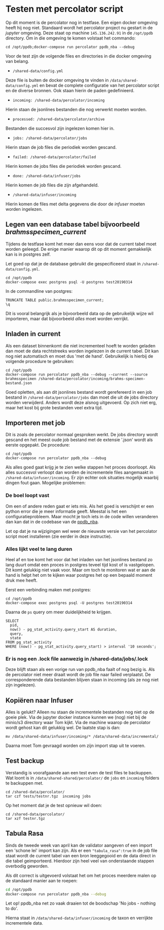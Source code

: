 # Testen met percolator script

Op dit moment is de percolator nog in testfase. Een eigen docker omgeving heeft hij nog
niet. Standaard wordt het percolator project nu gestart in de _jupyter_ omgeving. Deze
staat op machine `145.136.242.91` in de `/opt/ppdb` directory. Om in die omgeving te komen
volstaat het commando:

`cd /opt/ppdb;docker-compose run percolator ppdb_nba --debug`

Voor de test zijn de volgende files en directories in die docker omgeving van belang.

 - `/shared-data/config.yml`

 Deze file is buiten de docker omgeving te vinden in `/data/shared-data/config.yml` en
 bevat de complete configuratie van het percolator script en de diverse bronnen.  Ook 
 staan hierin de paden gedefinieerd.

 - `incoming: /shared-data/percolator/incoming`

 Hierin staan de jsonlines bestanden die nog verwerkt moeten worden.

 - `processed: /shared-data/percolator/archive`

 Bestanden die succesvol zijn ingelezen komen hier in.

 - `jobs: /shared-data/percolator/jobs`

 Hierin staan de job files die periodiek worden gescand.

 - `failed: /shared-data/percolator/failed`

 Hierin komen de jobs files die periodiek worden gescand.

 - `done: /shared-data/infuser/jobs`

 Hierin komen de job files die zijn afgehandeld.

 - `/shared-data/infuser/incoming`

 Hierin komen de files met delta gegevens die door de _infuser_ moeten worden ingelezen.


## Legen van een database tabel bijvoorbeeld *brahmsspecimen_current*

Tijdens de testfase komt het meer dan eens voor dat de current tabel moet worden geleegd.
De enige manier waarop dit op dit moment gemakkelijk kan is in postgres zelf.

Let goed op dat je de database gebruikt die gespecificeerd staat in `/shared-data/config.yml`.

```
cd /opt/ppdb
docker-compose exec postgres psql -U postgres test20190314
```

In de commandline van postgres:

```
TRUNCATE TABLE public.brahmsspecimen_current;
\q
```

Dit is vooral belangrijk als je bijvoorbeeld data op de gebruikelijk wijze wil 
importeren, maar dat bijvoorbeeld *alles* moet worden verrijkt.

## Inladen in current

Als een dataset binnenkomt die niet incrementeel hoeft te worden geladen dan moet de
data rechtstreeks worden ingelezen in de current tabel. Dit kan nog niet automatisch
en moet dus 'met de hand'. Gebruikelijk is hierbij de volgende procedure te gebruiken:

```
cd /opt/ppdb
docker-compose run percolator ppdb_nba --debug --current --source brahmsspecimen /shared-data/percolator/incoming/brahms-specimen-bestand.json
```

Goed opletten, als aan dit jsonlines bestand wordt gerefereerd in een job bestand in
`/shared-data/percolator/jobs` dan moet die uit de jobs directory worden verwijderd.
Anders wordt deze alsnog uitgevoerd. Op zich niet erg, maar het kost bij grote bestanden
veel extra tijd.

## Importeren met job

Dit is zoals de percolator normaal gesproken werkt. De jobs directory wordt
gescand en het meest oude job bestand met de extensie '.json' wordt als eerste
opgepakt. De procedure:

```
cd /opt/ppdb
docker-compose run percolator ppdb_nba --debug
```

Als alles goed gaat krijg je te zien welke stappen het proces doorloopt. Als alles
succesvol verloopt dan worden de incrementele files aangemaakt in 
`/shared-data/infuser/incoming`. Er zijn echter ook situaties mogelijk waarbij dingen
fout gaan. Mogelijke problemen:

### De boel loopt vast

Om een of andere reden gaat er iets mis. Als het goed is verschijnt er een python
error die je meer informatie geeft. Meestal is het een configuratieprobleem. Maar
mocht je toch iets in de code willen veranderen dan kan dat in de codebase
van de [ppdb_nba](https://github.com/naturalis/ppdb_nba/).

Let op dat je na wijzigingen wel weer de nieuwste versie van het percolator script
moet installeren (zie eerder in deze instructie).


### Alles lijkt veel te lang duren

Heel af en toe komt het voor dat het inladen van het jsonlines bestand zo lang duurt
omdat een proces in postgres teveel tijd kost of is vastgelopen. Dit komt gelukkig
niet vaak voor. Maar om toch te monitoren wat er aan de hand is helpt het om te
kijken waar postgres het op een bepaald moment druk mee heeft.

Eerst een verbinding maken met postgres:

```
cd /opt/ppdb
docker-compose exec postgres psql -U postgres test20190314
```

Daarna de `ps` query om meer duidelijkheid te krijgen.

```
SELECT
  pid,
  now() - pg_stat_activity.query_start AS duration,
  query,
  state
FROM pg_stat_activity
WHERE (now() - pg_stat_activity.query_start) > interval '10 seconds';
```

### Er is nog een .lock file aanwezig in /shared-data/jobs/.lock

Deze blijft staan als een vorige run van ppdb_nba faalt of nog bezig is. Als de
percolator niet meer draait wordt de job file naar failed verplaatst. De corresponderende
data bestanden blijven staan in incoming (als ze nog niet zijn ingelezen).

## Kopiëren naar Infuser

Alles is gelukt? Alleen nu staan de incrementele bestanden nog niet op de goeie plek.
Via de jupyter docker instance kunnen we (nog) niet bij de minio/s3 directory waar
Tom kijkt. Via de machine waarop de percolator wordt gehost kan dit gelukkig wel.
De laatste stap is dan:

```
mv /data/shared-data/infuser/incoming/* /data/shared-data/incremental/
```

Daarna moet Tom gevraagd worden om zijn import stap uit te voeren.


## Test backup

Verstandig is voorafgaande aan een test even de test files te backuppen. Wat loont is in 
`/data/shared-shared/percolator/` de `jobs` en `incoming` folders te backuppen met.

```
cd /shared-data/percolator/
tar czf tests/testnr.tgz  incoming jobs
```

Op het moment dat je de test opnieuw wil doen:

```
cd /shared-data/percolator/
tar xzf testnr.tgz
```

## Tabula Rasa

Sinds de tweede week van april kan de validator aangeven of een import een 'schone lei' import kan zijn. Als
er een `"tabula_rasa":true` in de job file staat wordt de current tabel van een bron leeggegooid en de data
direct in die tabel geimporteerd. Hierdoor zijn heel veel van onderstaande stappen overbodig geworden.

Als dit correct is uitgevoerd volstaat het om het proces meerdere malen op de standaard manier aan te roepen:

```bash
cd /opt/ppdb
docker-compose run percolator ppdb_nba --debug
```


Let op! ppdb_nba net zo vaak draaien tot de boodschap 'No jobs - nothing to do'.

Hierna staat in `/data/shared-data/infuser/incoming` de taxon en  verrijkte incrementele data.





